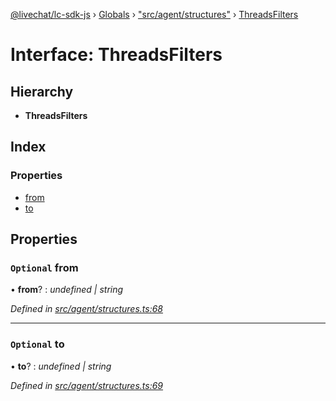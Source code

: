 [@livechat/lc-sdk-js](../README.md) › [Globals](../globals.md) › ["src/agent/structures"](../modules/_src_agent_structures_.md) › [ThreadsFilters](_src_agent_structures_.threadsfilters.md)

# Interface: ThreadsFilters

## Hierarchy

* **ThreadsFilters**

## Index

### Properties

* [from](_src_agent_structures_.threadsfilters.md#optional-from)
* [to](_src_agent_structures_.threadsfilters.md#optional-to)

## Properties

### `Optional` from

• **from**? : *undefined | string*

*Defined in [src/agent/structures.ts:68](https://github.com/livechat/lc-sdk-js/blob/ac28f06/src/agent/structures.ts#L68)*

___

### `Optional` to

• **to**? : *undefined | string*

*Defined in [src/agent/structures.ts:69](https://github.com/livechat/lc-sdk-js/blob/ac28f06/src/agent/structures.ts#L69)*
